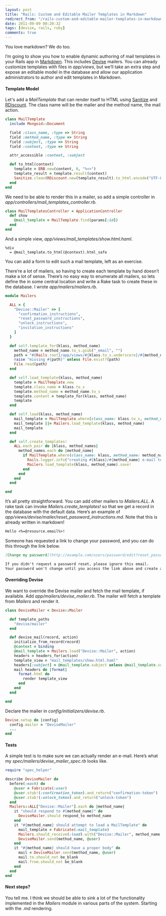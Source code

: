 ```yaml
---
layout: post
title: "Rails: Custom and Editable Mailer Templates in Markdown"
redirect_from: "/rails-custom-and-editable-mailer-templates-in-markdown/"
date: 2011-09-09 00:20:32
tags: [devise, rails, ruby]
comments: true
---
```

You love markdown? We do too.

I’m going to show you how to enable dynamic authoring of mail templates in your Rails app in [Markdown](http://daringfireball.net/projects/markdown/). This includes [Devise](https://github.com/plataformatec/devise) mailers. You can already customize templates with files in _app/views_, but we’ll take an extra step and expose an editable model in the database and allow our application administrators to author and edit templates in Markdown.

#### Template Model

Let's add a _MailTemplate_ that can render itself to HTML using [Sanitize](https://github.com/rgrove/sanitize/) and [RDiscount](https://github.com/rtomayko/rdiscount). The class name will be the mailer and the method name, the mail action.

```ruby
class MailTemplate
  include Mongoid::Document

  field :class_name, :type => String
  field :method_name, :type => String
  field :subject, :type => String
  field :content, :type => String

  attr_accessible :content, :subject

  def to_html(context)
    template = ERB.new(content, 0, "%<>")
    template_result = template.result(context)
    Sanitize.clean(RDiscount.new(template_result).to_html.encode("UTF-8", undef: :replace), Sanitize::Config::RELAXED)
  end
end
```

We need to be able to render this in a mailer, so add a simple controller in _app/controllers/mail_templates_controller.rb._

```ruby
class MailTemplatesController < ApplicationController
  def show
    @mail_template = MailTemplate.find(params[:id])
  end
end
```

And a simple view, _app/views/mail_templates/show.html.haml_.

```haml
%div
  = @mail_template.to_html(@context).html_safe
```

You can add a form to edit such a mail template, left as an exercise.

There’re a lot of mailers, so having to create each template by hand doesn’t make a lot of sense. There’s no easy way to enumerate all mailers, so lets define the in some central location and write a Rake task to create these in the database. I wrote _app/mailers/mailers.rb._

```ruby
module Mailers

  ALL = {
    "Devise::Mailer" => [
      "confirmation_instructions",
      "reset_password_instructions",
      "unlock_instructions",
      "invitation_instructions"
    ]
  }

  def self.template_for(klass, method_name)
    method_name = method_name.to_s.gsub("_email", "")
    path = "#{Rails.root}/app/views/#{klass.to_s.underscore}/#{method_name.to_s}.md"
    raise "missing #{path}" unless File.exist?(path)
    File.read(path)
  end

  def self.load_template(klass, method_name)
    template = MailTemplate.new
    template.class_name = klass.to_s
    template.method_name = method_name.to_s
    template.content = template_for(klass, method_name)
    template
  end

  def self.load(klass, method_name)
    mail_template = MailTemplate.where(class_name: klass.to_s, method_name: method_name).first
    mail_template ||= Mailers.load_template(klass, method_name)
    mail_template
  end

  def self.create_templates!
    ALL.each_pair do |klass, method_names|
      method_names.each do |method_name|
        if MailTemplate.where(class_name: klass, method_name: method_name).blank?
          Rails.logger.info("creating #{klass}/#{method_name} e-mail template")
          Mailers.load_template(klass, method_name).save!
        end
      end
    end
  end

end
```

It’s all pretty straightforward. You can add other mailers to _Mailers.ALL_. A rake task can invoke _Mailers.create_templates!_ so that we get a record in the database with the default data. Here’s an example of _app/views/devise/mailer/reset_password_instructions.md_. Note that this is already written in markdown!

```md
Hello <%=@resource.email%>!
```

Someone has requested a link to change your password, and you can do this through the link below.

```md
[Change my password](http://example.com/users/password/edit?reset_password_token=<%=@resource.reset_password_token%>)

If you didn't request a password reset, please ignore this email.
Your password won't change until you access the link above and create a new one.
```

#### Overriding Devise

We want to override the Devise mailer and fetch the mail template, if available. Add _app/mailers/devise_mailer.rb_. The mailer will fetch a template from _Mailers_ and render it.

```ruby
class DeviseMailer < Devise::Mailer

  def template_paths
    "devise/mailer"
  end

  def devise_mail(record, action)
    initialize_from_record(record)
    @context = binding
    @mail_template = Mailers.load("Devise::Mailer", action)
    headers = headers_for(action)
    template_view = "mail_templates/show.html.haml"
    headers[:subject] = @mail_template.subject unless @mail_template.subject.blank?
    mail headers do |format|
      format.html do
        render template_view
      end
    end
  end

end
```

Declare the mailer in _config/initializers/devise.rb_.

```ruby
Devise.setup do |config|
  config.mailer = "DeviseMailer"
  ...
end
```

#### Tests

A simple test is to make sure we can actually render an e-mail. Here’s what my _spec/mailers/devise_mailer_spec.rb_ looks like.

```ruby
require "spec_helper"

describe DeviseMailer do
  before(:each) do
    @user = Fabricate(:user)
    @user.stub!(:confirmation_token).and_return("confirmation-token")
    @user.stub!(:unlock_token).and_return("unlock-token")
  end
  Mailers::ALL["Devise::Mailer"].each do |method_name|
    it "should respond to #{method_name}" do
      DeviseMailer.should respond_to method_name
    end
    it "#{method_name} should attempt to load a MailTemplate" do
      mail_template = Fabricate(:mail_template)
      Mailers.should_receive(:load).with("Devise::Mailer", method_name.to_sym).and_return(mail_template)
      DeviseMailer.send(method_name, @user)
    end
    it "#{method_name} should have a proper body" do
      mail = DeviseMailer.send(method_name, @user)
      mail.to.should_not be_blank
      mail.from.should_not be_blank
    end
  end
end
```

#### Next steps?

You tell me. I think we should be able to sink a lot of the functionality implemented in the _Mailers_ module in various parts of the system. Starting with the _.md_ rendering.
